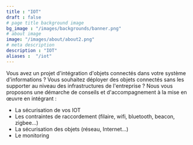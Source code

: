 ```yaml
---
title : "IOT"
draft : false
# page title background image
bg_image : "/images/backgrounds/banner.png"
# about image
image: "/images/about/about2.png"
# meta description
description : "IOT"
aliases :  "/iot"
---
```

Vous avez un projet d'intégration d'objets connectés dans votre système d'informations ?
Vous souhaitez déployer des objets connectés sans les supporter au niveau des infrastructures de l'entreprise ?
Nous vous proposons une démarche de conseils et d'accompagnement à la mise en œuvre en intégrant :  

- La sécurisation de vos IOT
-	Les contraintes de raccordement (filaire, wifi, bluetooth, beacon, zigbee…)
-	La sécurisation des objets (réseau, Internet…)
-	Le monitoring
